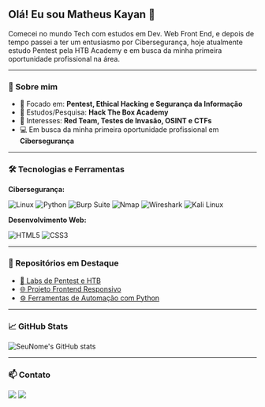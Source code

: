 ## Olá! Eu sou Matheus Kayan 👋 

Comecei no mundo Tech com estudos em Dev. Web Front End, e depois de tempo passei a ter um entusiasmo por Cibersegurança, hoje atualmente estudo Pentest pela HTB Academy e em busca da minha primeira oportunidade profissional na área.

---

### 💼 Sobre mim

- 🎯 Focado em: **Pentest, Ethical Hacking e Segurança da Informação**
- 🌱 Estudos/Pesquisa: **Hack The Box Academy**
- 🧠 Interesses: **Red Team, Testes de Invasão, OSINT e CTFs**
- 💻 Em busca da minha primeira oportunidade profissional em **Cibersegurança**

---

### 🛠️ Tecnologias e Ferramentas

**Cibersegurança:**

![Linux](https://img.shields.io/badge/-Linux-FCC624?style=flat&logo=linux&logoColor=black)
![Python](https://img.shields.io/badge/-Python-3776AB?style=flat&logo=python&logoColor=white)
![Burp Suite](https://img.shields.io/badge/-Burp%20Suite-FF6600?style=flat&logo=burpsuite&logoColor=white)
![Nmap](https://img.shields.io/badge/-Nmap-004170?style=flat)
![Wireshark](https://img.shields.io/badge/-Wireshark-1679A7?style=flat&logo=wireshark&logoColor=white)
![Kali Linux](https://img.shields.io/badge/-Kali%20Linux-268BEB?style=flat&logo=kalilinux&logoColor=white)

**Desenvolvimento Web:**

![HTML5](https://img.shields.io/badge/-HTML5-E34F26?style=flat&logo=html5&logoColor=white)
![CSS3](https://img.shields.io/badge/-CSS3-1572B6?style=flat&logo=css3&logoColor=white)

---

### 📂 Repositórios em Destaque

- [🔐 Labs de Pentest e HTB](https://github.com/seuusuario/lab-pentest)
- [🌐 Projeto Frontend Responsivo](https://github.com/seuusuario/frontend-projeto)
- [⚙️ Ferramentas de Automação com Python](https://github.com/seuusuario/py-scripts)

---

### 📈 GitHub Stats

![SeuNome's GitHub stats](https://github-readme-stats.vercel.app/api?username=**SEU_USUARIO**&show_icons=true&theme=dracula)

---

### 📫 Contato

<a href = "mailto:matheuskayansf@gmail.com" alt="Gmail"><img src="https://img.shields.io/badge/-Gmail-ea4335?style=for-the-badge&labelColor=ea4335&logo=gmail&logoColor=white" target="_blank"></a>
  <a href="https://www.linkedin.com/in/mattheuskayan97/" target="_blank"><img src="https://img.shields.io/badge/-LinkedIn-%230077B5?style=for-the-badge&logo=linkedin&logoColor=white" target="_blank"></a> 
